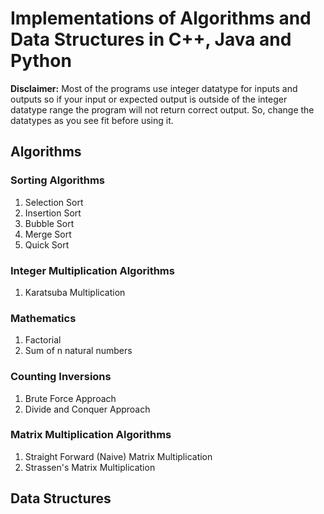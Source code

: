 # Implementations of Algorithms and Data Structures in C++, Java and Python

**Disclaimer:**
Most of the programs use integer datatype for inputs and outputs so if your input or
expected output is outside of the integer datatype range the program will not return
correct output. So, change the datatypes as you see fit before using it.

## Algorithms

### Sorting Algorithms
1. Selection Sort
2. Insertion Sort
3. Bubble Sort
4. Merge Sort
5. Quick Sort

### Integer Multiplication Algorithms
1. Karatsuba Multiplication

### Mathematics
1. Factorial
2. Sum of n natural numbers

### Counting Inversions
1. Brute Force Approach
2. Divide and Conquer Approach

### Matrix Multiplication Algorithms
1. Straight Forward (Naive) Matrix Multiplication
1. Strassen's Matrix Multiplication

## Data Structures
